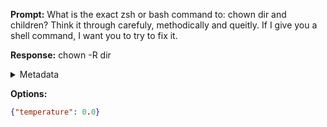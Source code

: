 **Prompt:**
What is the exact zsh or bash command to: chown dir and children? Think it through carefuly, methodically and queitly. If I give you a shell command, I want you to try to fix it.

**Response:**
chown -R dir

<details><summary>Metadata</summary>

- Duration: 926 ms
- Datetime: 2023-08-06T15:04:13.105685
- Model: gpt-3.5-turbo-0613

</details>

**Options:**
```json
{"temperature": 0.0}
```

